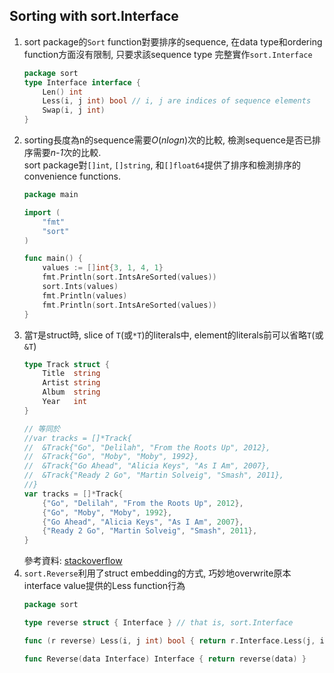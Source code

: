 ## Sorting with sort.Interface
1. sort package的`Sort` function對要排序的sequence, 在data
   type和ordering function方面沒有限制, 只要求該sequence type
   完整實作`sort.Interface`
    ```go
    package sort
    type Interface interface {
        Len() int
        Less(i, j int) bool // i, j are indices of sequence elements
        Swap(i, j int)
    }
    ```
2. sorting長度為n的sequence需要*O*(*nlogn*)次的比較,
   檢測sequence是否已排序需要*n-1*次的比較.\
   sort package對`[]int`, `[]string`, 和`[]float64`提供了排序和檢測排序的
   convenience functions.
    ```go
    package main

    import (
        "fmt"
        "sort"
    )

    func main() {
        values := []int{3, 1, 4, 1}
        fmt.Println(sort.IntsAreSorted(values))
        sort.Ints(values)
        fmt.Println(values)
        fmt.Println(sort.IntsAreSorted(values))
    }
    ```
3. 當`T`是struct時, slice of `T`(或`*T`)的literals中,
   element的literals前可以省略`T`(或`&T`)
    ```go
    type Track struct {
        Title  string
        Artist string
        Album  string
        Year   int
    }

    // 等同於
    //var tracks = []*Track{
    //	&Track{"Go", "Delilah", "From the Roots Up", 2012},
    //	&Track{"Go", "Moby", "Moby", 1992},
    //	&Track{"Go Ahead", "Alicia Keys", "As I Am", 2007},
    //	&Track{"Ready 2 Go", "Martin Solveig", "Smash", 2011},
    //}
    var tracks = []*Track{
        {"Go", "Delilah", "From the Roots Up", 2012},
        {"Go", "Moby", "Moby", 1992},
        {"Go Ahead", "Alicia Keys", "As I Am", 2007},
        {"Ready 2 Go", "Martin Solveig", "Smash", 2011},
    }
    ```
    參考資料: [stackoverflow](https://stackoverflow.com/a/48767885)
4. `sort.Reverse`利用了struct embedding的方式,
   巧妙地overwrite原本interface value提供的Less function行為
    ```go
    package sort

    type reverse struct { Interface } // that is, sort.Interface

    func (r reverse) Less(i, j int) bool { return r.Interface.Less(j, i) }

    func Reverse(data Interface) Interface { return reverse(data) }
    ```